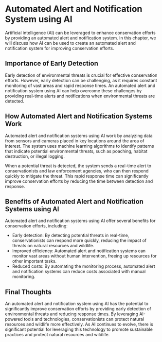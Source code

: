 Automated Alert and Notification System using AI
====================================================================================================

Artificial intelligence (AI) can be leveraged to enhance conservation efforts by providing an automated alert and notification system. In this chapter, we will discuss how AI can be used to create an automated alert and notification system for improving conservation efforts.

Importance of Early Detection
-----------------------------

Early detection of environmental threats is crucial for effective conservation efforts. However, early detection can be challenging, as it requires constant monitoring of vast areas and rapid response times. An automated alert and notification system using AI can help overcome these challenges by providing real-time alerts and notifications when environmental threats are detected.

How Automated Alert and Notification Systems Work
-------------------------------------------------

Automated alert and notification systems using AI work by analyzing data from sensors and cameras placed in key locations around the area of interest. The system uses machine learning algorithms to identify patterns that indicate potential environmental threats, such as poaching, habitat destruction, or illegal logging.

When a potential threat is detected, the system sends a real-time alert to conservationists and law enforcement agencies, who can then respond quickly to mitigate the threat. This rapid response time can significantly improve conservation efforts by reducing the time between detection and response.

Benefits of Automated Alert and Notification Systems using AI
-------------------------------------------------------------

Automated alert and notification systems using AI offer several benefits for conservation efforts, including:

* Early detection: By detecting potential threats in real-time, conservationists can respond more quickly, reducing the impact of threats on natural resources and wildlife.
* Improved efficiency: Automated alert and notification systems can monitor vast areas without human intervention, freeing up resources for other important tasks.
* Reduced costs: By automating the monitoring process, automated alert and notification systems can reduce costs associated with manual monitoring.

Final Thoughts
--------------

An automated alert and notification system using AI has the potential to significantly improve conservation efforts by providing early detection of environmental threats and reducing response times. By leveraging AI-powered tools and technologies, conservationists can protect natural resources and wildlife more effectively. As AI continues to evolve, there is significant potential for leveraging this technology to promote sustainable practices and protect natural resources and wildlife.
